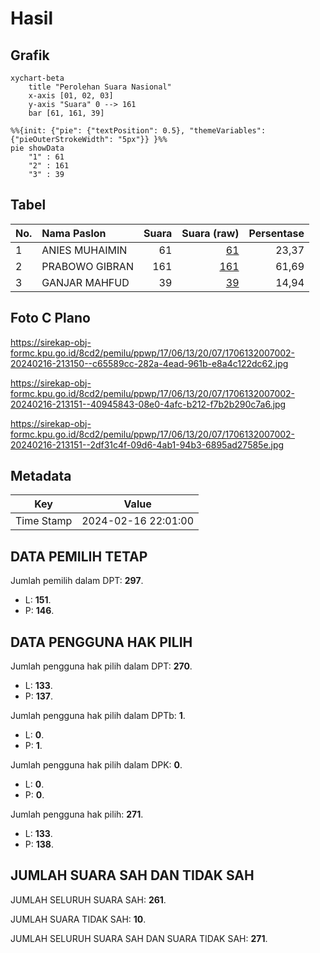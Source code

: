 # Hasil

## Grafik

```mermaid
xychart-beta
    title "Perolehan Suara Nasional"
    x-axis [01, 02, 03]
    y-axis "Suara" 0 --> 161
    bar [61, 161, 39]
```

```mermaid
%%{init: {"pie": {"textPosition": 0.5}, "themeVariables": {"pieOuterStrokeWidth": "5px"}} }%%
pie showData
    "1" : 61
    "2" : 161
    "3" : 39
```

## Tabel

| No. | Nama Paslon    | Suara | Suara (raw) | Persentase |
|:--- |:-------------- | -----:| -----------:| ----------:|
| 1   | ANIES MUHAIMIN | 61    | [61][p-1]   | 23,37      |
| 2   | PRABOWO GIBRAN | 161   | [161][p-2]  | 61,69      |
| 3   | GANJAR MAHFUD  | 39    | [39][p-3]   | 14,94      |


[p-1]: https://github.com/gigit-pemilu/pemilu-2024/blob/main/pilpres/hitung-suara/sub/17-bengkulu/sub/06-muko-muko/sub/13-air-majunto/sub/2007-sinar-jaya/sub/002-tps/sub/paslon-1.txt
[p-2]: https://github.com/gigit-pemilu/pemilu-2024/blob/main/pilpres/hitung-suara/sub/17-bengkulu/sub/06-muko-muko/sub/13-air-majunto/sub/2007-sinar-jaya/sub/002-tps/sub/paslon-2.txt
[p-3]: https://github.com/gigit-pemilu/pemilu-2024/blob/main/pilpres/hitung-suara/sub/17-bengkulu/sub/06-muko-muko/sub/13-air-majunto/sub/2007-sinar-jaya/sub/002-tps/sub/paslon-3.txt

## Foto C Plano

https://sirekap-obj-formc.kpu.go.id/8cd2/pemilu/ppwp/17/06/13/20/07/1706132007002-20240216-213150--c65589cc-282a-4ead-961b-e8a4c122dc62.jpg

https://sirekap-obj-formc.kpu.go.id/8cd2/pemilu/ppwp/17/06/13/20/07/1706132007002-20240216-213151--40945843-08e0-4afc-b212-f7b2b290c7a6.jpg

https://sirekap-obj-formc.kpu.go.id/8cd2/pemilu/ppwp/17/06/13/20/07/1706132007002-20240216-213151--2df31c4f-09d6-4ab1-94b3-6895ad27585e.jpg


## Metadata

| Key        | Value               |
| ---------- | ------------------- |
| Time Stamp | 2024-02-16 22:01:00 |


## DATA PEMILIH TETAP

Jumlah pemilih dalam DPT: **297**.
 * L: **151**.
 * P: **146**.

## DATA PENGGUNA HAK PILIH

Jumlah pengguna hak pilih dalam DPT: **270**.
 * L: **133**.
 * P: **137**.

Jumlah pengguna hak pilih dalam DPTb: **1**.
 * L: **0**.
 * P: **1**.

Jumlah pengguna hak pilih dalam DPK: **0**.
 * L: **0**.
 * P: **0**.

Jumlah pengguna hak pilih: **271**.
 * L: **133**.
 * P: **138**.

## JUMLAH SUARA SAH DAN TIDAK SAH

JUMLAH SELURUH SUARA SAH: **261**.

JUMLAH SUARA TIDAK SAH: **10**.

JUMLAH SELURUH SUARA SAH DAN SUARA TIDAK SAH: **271**.


